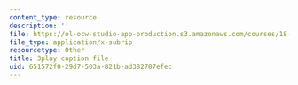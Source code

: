 ```yaml
---
content_type: resource
description: ''
file: https://ol-ocw-studio-app-production.s3.amazonaws.com/courses/18-03sc-differential-equations-fall-2011/651572f029d7503a821bad382787efec_XDhJ8lVGbl8.vtt
file_type: application/x-subrip
resourcetype: Other
title: 3play caption file
uid: 651572f0-29d7-503a-821b-ad382787efec
---
```

